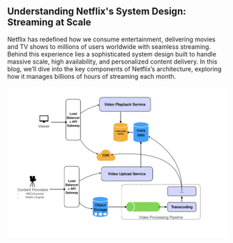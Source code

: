 ## Understanding Netflix's System Design: Streaming at Scale
Netflix has redefined how we consume entertainment, delivering movies and TV shows to millions of users worldwide with seamless streaming. Behind this experience lies a sophisticated system design built to handle massive scale, high availability, and personalized content delivery. In this blog, we’ll dive into the key components of Netflix’s architecture, exploring how it manages billions of hours of streaming each month.



![Image Description](images/1.png)
